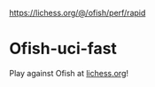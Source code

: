https://lichess.org/@/ofish/perf/rapid
# Ofish-uci-fast
Play against Ofish at <a href="https://lichess.org/@/ofish">lichess.org</a>!
